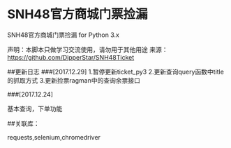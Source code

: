 # SNH48官方商城门票捡漏

SNH48官方商城门票捡漏 for Python 3.x

声明：本脚本只做学习交流使用，请勿用于其他用途
来源：https://github.com/DipperStar/SNH48Ticket

##更新日志
###[2017.12.29]
1.暂停更新ticket_py3
2.更新查询query函数中title的抓取方式
3.更新捡票ragman中的查询余票接口

###[2017.12.24]

基本查询，下单功能

##关联库：

requests,selenium,chromedriver

